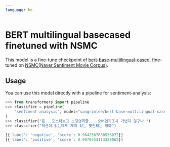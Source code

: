 ```yaml
---
language: ko
---
```


# BERT multilingual basecased finetuned with NSMC

This model is a fine-tune checkpoint of [bert-base-multilingual-cased](https://huggingface.co/bert-base-multilingual-cased), fine-tuned on [NSMC(Naver Sentiment Movie Corpus)](https://github.com/e9t/nsmc).

## Usage

You can use this model directly with a pipeline for sentiment-analysis:

```python
>>> from transformers import pipeline
>>> classifier = pipeline(
    "sentiment-analysis", model="sangrimlee/bert-base-multilingual-cased-nsmc"
)
>>> classifier("흠...포스터보고 초딩영화줄....오버연기조차 가볍지 않구나.")
>>> classifier("액션이 없는데도 재미 있는 몇안되는 영화")

[{'label': 'negative', 'score': 0.9642567038536072}]
[{'label': 'positive', 'score': 0.9970554113388062}]
```

